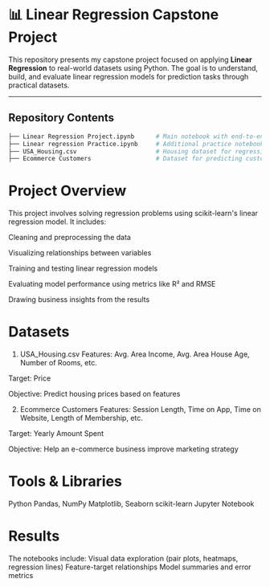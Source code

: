 # 📊 Linear Regression Capstone Project

This repository presents my capstone project focused on applying **Linear Regression** to real-world datasets using Python. The goal is to understand, build, and evaluate linear regression models for prediction tasks through practical datasets.

---

## Repository Contents

```bash
├── Linear Regression Project.ipynb      # Main notebook with end-to-end project analysis
├── Linear regression Practice.ipynb     # Additional practice notebook 
├── USA_Housing.csv                      # Housing dataset for regression analysis
├── Ecommerce Customers                  # Dataset for predicting customer yearly spending

```
# Project Overview 

This project involves solving regression problems using scikit-learn's linear regression model. It includes:

Cleaning and preprocessing the data

Visualizing relationships between variables

Training and testing linear regression models

Evaluating model performance using metrics like R² and RMSE

Drawing business insights from the results



# Datasets

1. USA_Housing.csv
Features: Avg. Area Income, Avg. Area House Age, Number of Rooms, etc.

Target: Price

Objective: Predict housing prices based on features

2. Ecommerce Customers
Features: Session Length, Time on App, Time on Website, Length of Membership, etc.

Target: Yearly Amount Spent

Objective: Help an e-commerce business improve marketing strategy

# Tools & Libraries

Python
Pandas, NumPy
Matplotlib, Seaborn
scikit-learn
Jupyter Notebook

# Results

The notebooks include:
Visual data exploration (pair plots, heatmaps, regression lines)
Feature-target relationships
Model summaries and error metrics
